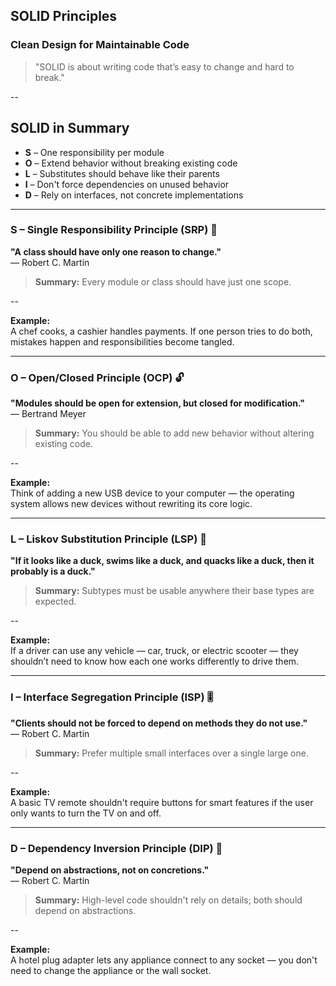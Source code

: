 ## SOLID Principles  
### Clean Design for Maintainable Code

> "SOLID is about writing code that’s easy to change and hard to break."

--

## SOLID in Summary

- **S** – One responsibility per module  
- **O** – Extend behavior without breaking existing code  
- **L** – Substitutes should behave like their parents  
- **I** – Don't force dependencies on unused behavior  
- **D** – Rely on interfaces, not concrete implementations


---

### S – Single Responsibility Principle (SRP) 🧩

**"A class should have only one reason to change."**  
— Robert C. Martin

> **Summary:** Every module or class should have just one scope.

--

**Example:**  
A chef cooks, a cashier handles payments. If one person tries to do both, mistakes happen and responsibilities become tangled.

---


### O – Open/Closed Principle (OCP) 🔓

**"Modules should be open for extension, but closed for modification."**  
— Bertrand Meyer

> **Summary:** You should be able to add new behavior without altering existing code.

--

**Example:**  
Think of adding a new USB device to your computer — the operating system allows new devices without rewriting its core logic.

---


### L – Liskov Substitution Principle (LSP) 🔁

**"If it looks like a duck, swims like a duck, and quacks like a duck, then it probably is a duck."**

> **Summary:** Subtypes must be usable anywhere their base types are expected.

--

**Example:**  
If a driver can use any vehicle — car, truck, or electric scooter — they shouldn’t need to know how each one works differently to drive them.

---


### I – Interface Segregation Principle (ISP) 🎚️

**"Clients should not be forced to depend on methods they do not use."**  
— Robert C. Martin

> **Summary:** Prefer multiple small interfaces over a single large one.

--

**Example:**  
A basic TV remote shouldn't require buttons for smart features if the user only wants to turn the TV on and off.

---


### D – Dependency Inversion Principle (DIP) 🔌

**"Depend on abstractions, not on concretions."**  
— Robert C. Martin

> **Summary:** High-level code shouldn't rely on details; both should depend on abstractions.

--

**Example:**  
A hotel plug adapter lets any appliance connect to any socket — you don't need to change the appliance or the wall socket.
